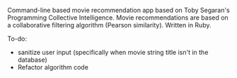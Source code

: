 Command-line based movie recommendation app based on Toby Segaran's Programming Collective Intelligence. Movie recommendations are based on a collaborative filtering algorithm (Pearson similarity). Written in Ruby.

To-do:
- sanitize user input (specifically when movie string title isn't in the database)
- Refactor algorithm code

